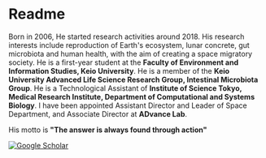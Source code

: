# Readme
Born in 2006, He started research activities around 2018. His research interests include reproduction of Earth's ecosystem, lunar concrete, gut microbiota and human health, with the aim of creating a space migratory society. He is a first-year student at the <strong>Faculty of Environment and Information Studies, Keio University</strong>. He is a member of the <strong>Keio University Advanced Life Science Research Group, Intestinal Microbiota Group</strong>. He is a Technological Assistant of <strong>Institute of Science Tokyo, Medical Research Institute, Department of Computational and Systems Biology</strong>. I have been appointed Assistant Director and Leader of Space Department, and Associate Director at <strong>ADvance Lab</strong>. 
<p>​His motto is <strong>"The answer is always found through action"</strong></p>
<space>


[![Google Scholar](https://img.shields.io/badge/Google%20Scholar-Profile-blue)](https://scholar.google.co.jp/citations?user=13x6x4sAAAAJ&hl=ja)
